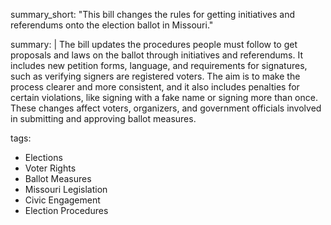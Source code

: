 summary_short: "This bill changes the rules for getting initiatives and referendums onto the election ballot in Missouri."

summary: |
  The bill updates the procedures people must follow to get proposals and laws on the ballot through initiatives and referendums. It includes new petition forms, language, and requirements for signatures, such as verifying signers are registered voters. The aim is to make the process clearer and more consistent, and it also includes penalties for certain violations, like signing with a fake name or signing more than once. These changes affect voters, organizers, and government officials involved in submitting and approving ballot measures.

tags:
  - Elections
  - Voter Rights
  - Ballot Measures
  - Missouri Legislation
  - Civic Engagement
  - Election Procedures
